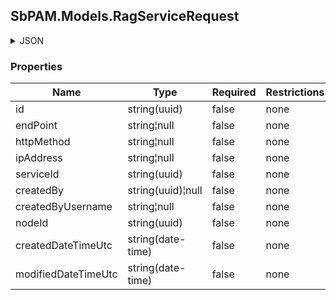 
<h2 id="tocS_SbPAM.Models.RagServiceRequest">SbPAM.Models.RagServiceRequest</h2>

<a id="schemasbpam.models.ragservicerequest"></a>
<a id="schema_SbPAM.Models.RagServiceRequest"></a>
<a id="tocSsbpam.models.ragservicerequest"></a>
<a id="tocssbpam.models.ragservicerequest"></a>

<details><summary>JSON</summary>


```json
{
  "id": "497f6eca-6276-4993-bfeb-53cbbbba6f08",
  "endPoint": "string",
  "httpMethod": "string",
  "ipAddress": "string",
  "serviceId": "8f8bb40f-b96b-40fe-9064-5031fbe483f9",
  "createdBy": "25a02396-1048-48f9-bf93-102d2fb7895e",
  "createdByUsername": "string",
  "nodeId": "959356e3-6168-4a92-b4a5-b9d462be6177",
  "createdDateTimeUtc": "2019-08-24T14:15:22Z",
  "modifiedDateTimeUtc": "2019-08-24T14:15:22Z"
}

```


</details>

### Properties

|Name|Type|Required|Restrictions|Description|
|---|---|---|---|---|
|id|string(uuid)|false|none|none|
|endPoint|string¦null|false|none|none|
|httpMethod|string¦null|false|none|none|
|ipAddress|string¦null|false|none|none|
|serviceId|string(uuid)|false|none|none|
|createdBy|string(uuid)¦null|false|none|none|
|createdByUsername|string¦null|false|none|none|
|nodeId|string(uuid)|false|none|none|
|createdDateTimeUtc|string(date-time)|false|none|none|
|modifiedDateTimeUtc|string(date-time)|false|none|none|


